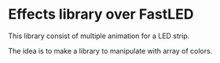 # Effects library over FastLED

This library consist of multiple animation for a LED strip.

The idea is to make a library to manipulate with array of colors.
